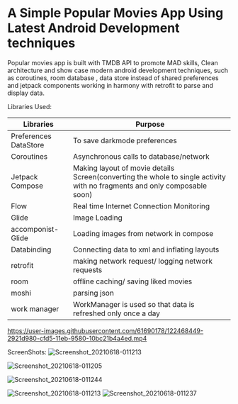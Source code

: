 #  A Simple Popular Movies App Using Latest Android Development techniques
Popular movies app is built with TMDB API to promote MAD skills, Clean architecture and show case modern android development techniques, such as coroutines, room database , data store instead of shared preferences and jetpack components working in harmony with retrofit to parse and display data.

Libraries Used:

Libraries     | Purpose
------------- | -------------
 Preferences DataStore | To save darkmode preferences
Coroutines  | Asynchronous calls to database/network
Jetpack Compose | Making layout of movie details Screen(converting the whole to single activity with no fragments and only composable soon)
Flow | Real time Internet Connection Monitoring
Glide | Image Loading
accomponist-Glide | Loading images from network in compose
Databinding | Connecting data to xml and inflating layouts 
retrofit | making network request/ logging network requests 
room | offline caching/ saving liked movies
moshi | parsing json
work manager | WorkManager is used so that data is refreshed only once a day






https://user-images.githubusercontent.com/61690178/122468449-2921d980-cfd5-11eb-9580-10bc21b4a4ed.mp4






ScreenShots:
![Screenshot_20210618-011213](https://user-images.githubusercontent.com/61690178/122466341-9ed87600-cfd2-11eb-9357-72d8a8e78472.png)

![Screenshot_20210618-011205](https://user-images.githubusercontent.com/61690178/122466447-c2032580-cfd2-11eb-9ffd-c048f46ffb88.png)

![Screenshot_20210618-011244](https://user-images.githubusercontent.com/61690178/122466481-cfb8ab00-cfd2-11eb-9b7f-0afd9f38c85a.png)

![Screenshot_20210618-011213](https://user-images.githubusercontent.com/61690178/122466506-d6dfb900-cfd2-11eb-9428-845174d667d4.png)
![Screenshot_20210618-011237](https://user-images.githubusercontent.com/61690178/122466515-da734000-cfd2-11eb-80a9-5d0e6aa6c883.png)





